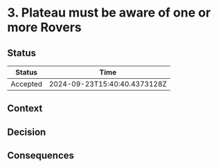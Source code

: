# 3. Plateau must be aware of one or more Rovers

## Status

| Status   | Time                         |
| -------- | ---------------------------- |
| Accepted | 2024-09-23T15:40:40.4373128Z |

## Context

## Decision

## Consequences
